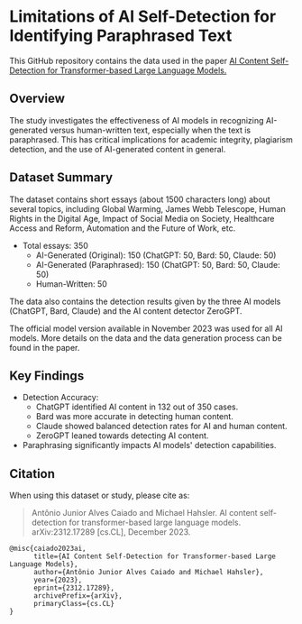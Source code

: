 # Limitations of AI Self-Detection for Identifying Paraphrased Text

This GitHub repository contains the data used in the paper 
[AI Content Self-Detection for Transformer-based Large Language Models.](https://arxiv.org/abs/2312.172890)

## Overview

The study investigates the effectiveness of AI models in recognizing AI-generated versus human-written text, especially when the text is paraphrased. This has critical implications for academic integrity, plagiarism detection, 
and the use of AI-generated content in general.

## Dataset Summary

The dataset contains short essays (about 1500 characters long) about several topics, including Global Warming, James Webb Telescope, Human Rights in the Digital Age, 
Impact of Social Media on Society, Healthcare Access and Reform, Automation and the Future of Work, etc.

- Total essays: 350
  - AI-Generated (Original): 150 (ChatGPT: 50, Bard: 50, Claude: 50)
  - AI-Generated (Paraphrased): 150 (ChatGPT: 50, Bard: 50, Claude: 50)
  - Human-Written: 50

The data also contains the detection results given by the three AI models (ChatGPT, Bard, Claude) and the AI content detector ZeroGPT.

The official model version available in November 2023 was used for all AI models. More details on the data and the data generation process can be found in the paper.

## Key Findings

- Detection Accuracy:
  - ChatGPT identified AI content in 132 out of 350 cases.
  - Bard was more accurate in detecting human content.
  - Claude showed balanced detection rates for AI and human content.
  - ZeroGPT leaned towards detecting AI content.
- Paraphrasing significantly impacts AI models' detection capabilities.

## Citation

When using this dataset or study, please cite as:

> Antônio Junior Alves Caiado and Michael Hahsler. AI content self-detection for transformer-based large language models. arXiv:2312.17289 [cs.CL], December 2023.

```
@misc{caiado2023ai,
      title={AI Content Self-Detection for Transformer-based Large Language Models},
      author={Antônio Junior Alves Caiado and Michael Hahsler},
      year={2023},
      eprint={2312.17289},
      archivePrefix={arXiv},
      primaryClass={cs.CL}
}
```
